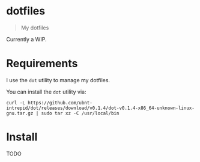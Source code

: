 # dotfiles

> My dotfiles

Currently a WIP.

# Requirements

I use the `dot` utility to manage my dotfiles.

You can install the `dot` utility via:

```shell
curl -L https://github.com/ubnt-intrepid/dot/releases/download/v0.1.4/dot-v0.1.4-x86_64-unknown-linux-gnu.tar.gz | sudo tar xz -C /usr/local/bin
```

# Install

TODO
